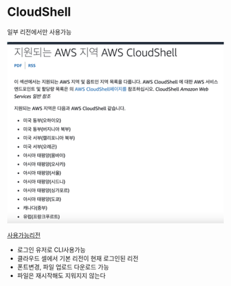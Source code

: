 # CloudShell
일부 리전에서만 사용가능

![cloudsehll](../../images/AWS/cloudshell.png)

[사용가능리전](https://docs.aws.amazon.com/ko_kr/cloudshell/latest/userguide/supported-aws-regions.html)

- 로그인 유저로 CLI사용가능
- 클라우드 셀에서 기본 리전이 현재 로그인된 리전
- 폰트변경, 파일 업로드 다운로드 가능
- 파일은 재시작해도 지워지지 않는다